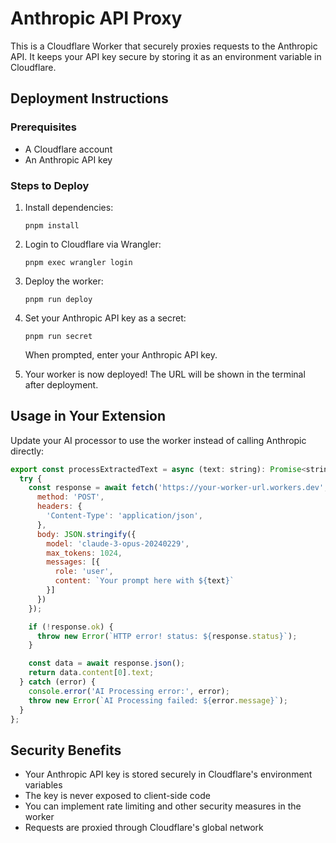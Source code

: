 # Anthropic API Proxy

This is a Cloudflare Worker that securely proxies requests to the Anthropic API. It keeps your API key secure by storing it as an environment variable in Cloudflare.

## Deployment Instructions

### Prerequisites
- A Cloudflare account
- An Anthropic API key

### Steps to Deploy

1. Install dependencies:
   ```
   pnpm install
   ```

2. Login to Cloudflare via Wrangler:
   ```
   pnpm exec wrangler login
   ```

3. Deploy the worker:
   ```
   pnpm run deploy
   ```

4. Set your Anthropic API key as a secret:
   ```
   pnpm run secret
   ```
   When prompted, enter your Anthropic API key.

5. Your worker is now deployed! The URL will be shown in the terminal after deployment.

## Usage in Your Extension

Update your AI processor to use the worker instead of calling Anthropic directly:

```javascript
export const processExtractedText = async (text: string): Promise<string> => {
  try {
    const response = await fetch('https://your-worker-url.workers.dev', {
      method: 'POST',
      headers: {
        'Content-Type': 'application/json',
      },
      body: JSON.stringify({
        model: 'claude-3-opus-20240229',
        max_tokens: 1024,
        messages: [{
          role: 'user',
          content: `Your prompt here with ${text}`
        }]
      })
    });

    if (!response.ok) {
      throw new Error(`HTTP error! status: ${response.status}`);
    }

    const data = await response.json();
    return data.content[0].text;
  } catch (error) {
    console.error('AI Processing error:', error);
    throw new Error(`AI Processing failed: ${error.message}`);
  }
};
```

## Security Benefits

- Your Anthropic API key is stored securely in Cloudflare's environment variables
- The key is never exposed to client-side code
- You can implement rate limiting and other security measures in the worker
- Requests are proxied through Cloudflare's global network 